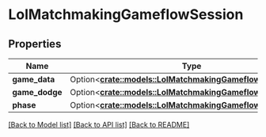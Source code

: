# LolMatchmakingGameflowSession

## Properties

Name | Type | Description | Notes
------------ | ------------- | ------------- | -------------
**game_data** | Option<[**crate::models::LolMatchmakingGameflowGameData**](LolMatchmakingGameflowGameData.md)> |  | [optional]
**game_dodge** | Option<[**crate::models::LolMatchmakingGameflowGameDodge**](LolMatchmakingGameflowGameDodge.md)> |  | [optional]
**phase** | Option<[**crate::models::LolMatchmakingGameflowPhase**](LolMatchmakingGameflowPhase.md)> |  | [optional]

[[Back to Model list]](../README.md#documentation-for-models) [[Back to API list]](../README.md#documentation-for-api-endpoints) [[Back to README]](../README.md)


